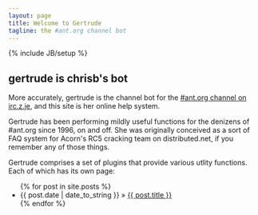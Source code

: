 ```yaml
---
layout: page
title: Welcome to Gertrude
tagline: the #ant.org channel bot
---
```

{% include JB/setup %}

## gertrude is chrisb's bot

More accurately, gertrude is the channel bot for the [#ant.org channel on irc.z.je](irc://irc.z.je/#ant.org), and this site
is her online help system.

Gertrude has been performing mildly useful functions for the denizens of #ant.org since 1996, on and off. She was originally
conceived as a sort of FAQ system for Acorn's RC5 cracking team on distributed.net, if you remember any of those things.

Gertrude comprises a set of plugins that provide various utlity functions. Each of which has its own page:
<ul class="posts">  {% for post in site.posts %}
    <li><span>{{ post.date | date_to_string }}</span> &raquo; <a href="{{ BASE_PATH }}{{ post.url }}">{{ post.title }}</a></li>
  {% endfor %}
</ul>


